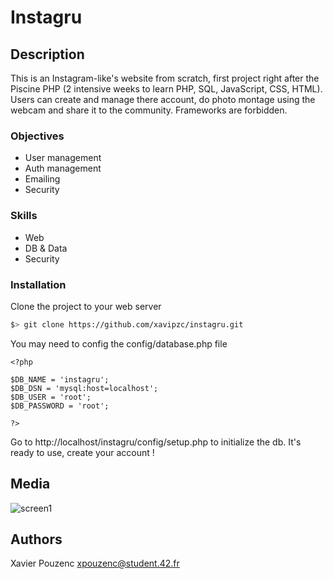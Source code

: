 # Instagru

## Description

This is an Instagram-like's website from scratch, first project right after the Piscine PHP
(2 intensive weeks to learn PHP, SQL, JavaScript, CSS, HTML).
Users can create and manage there account, do photo montage using the webcam and share it to the community.
Frameworks are forbidden.

### Objectives

* User management
* Auth management
* Emailing
* Security

### Skills

* Web
* DB & Data
* Security

### Installation

Clone the project to your web server

``` bash
$> git clone https://github.com/xavipzc/instagru.git
```

You may need to config the config/database.php file

```
<?php

$DB_NAME = 'instagru';
$DB_DSN = 'mysql:host=localhost';
$DB_USER = 'root';
$DB_PASSWORD = 'root';

?>
```

Go to http://localhost/instagru/config/setup.php to initialize the db.
It's ready to use, create your account !

## Media

![screen1](.img/screen1.png)

## Authors

Xavier Pouzenc
xpouzenc@student.42.fr
